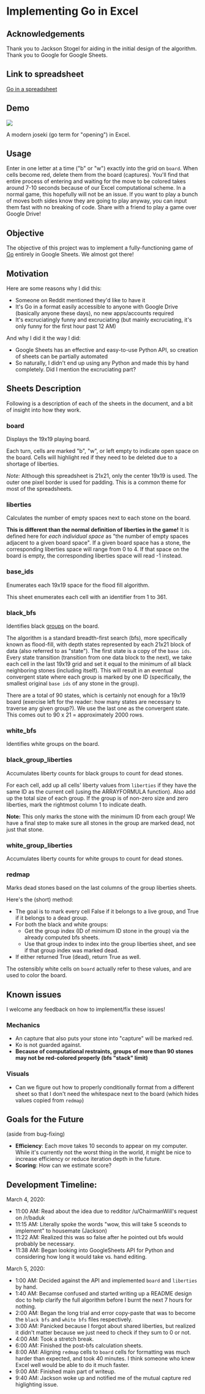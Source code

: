 # Implementing Go in Excel

## Acknowledgements
Thank you to Jackson Stogel for aiding in the initial design of the algorithm. Thank you to Google for Google Sheets.

## Link to spreadsheet
[Go in a spreadsheet](https://docs.google.com/spreadsheets/d/1gG7IEcn6ETNCPRCLQVSyg1UzcpmbLMmCHvcSHdFltUw/edit#gid=0)

## Demo
![](images/sgf.gif)

A modern joseki (go term for "opening") in Excel.

## Usage

Enter in one letter at a time ("b" or "w") exactly into the grid on `board`. When cells become red, delete them from the board (captures). You'll find that entire process of entering and waiting for the move to be colored takes around 7-10 seconds because of our Excel computational scheme. In a normal game, this hopefully will not be an issue. If you want to play a bunch of moves both sides know they are going to play anyway, you can input them fast with no breaking of code. Share with a friend to play a game over Google Drive!

## Objective

The objective of this project was to implement a fully-functioning game of [Go](https://en.wikipedia.org/wiki/Go\_\(game\)) entirely in Google Sheets. We almost got there!

## Motivation

Here are some reasons why I did this:

  * Someone on Reddit mentioned they'd like to have it
  * It's Go in a format easily accessible to anyone with Google Drive (basically anyone these days), no new apps/accounts required
  * It's excruciatingly funny and excruciating (but mainly excruciating, it's only funny for the first hour past 12 AM)

And why I did it the way I did:

  * Google Sheets has an effective and easy-to-use Python API, so creation of sheets can be partially automated
  * So naturally, I didn't end up using any Python and made this by hand completely. Did I mention the excruciating part?

## Sheets Description

Following is a description of each of the sheets in the document, and a bit of insight into how they work.

### board
Displays the 19x19 playing board.

Each turn, cells are marked "b", "w", or left empty to indicate open space on the board. Cells will highlight red if they need to be deleted due to a shortage of liberties.

*Note:* Although this spreadsheet is 21x21, only the center 19x19 is used. The outer one pixel border is used for padding. This is a common theme for most of the spreadsheets.

### liberties
Calculates the number of empty spaces next to each stone on the board.

**This is different than the normal definition of liberties in the game!** It is defined here for *each individual space* as "the number of empty spaces adjacent to a given board space". If a given board space has a stone, the corresponding liberties space will range from 0 to 4. If that space on the board is empty, the corresponding liberties space will read -1 instead.

### base\_ids
Enumerates each 19x19 space for the flood fill algorithm.

This sheet enumerates each cell with an identifier from 1 to 361.

### black\_bfs
Identifies black [groups](https://en.wikipedia.org/wiki/Go\_\(game\)) on the board.

The algorithm is a standard breadth-first search (bfs), more specifically known as flood-fill, with depth states represented by each 21x21 block of data (also referred to as "state"). The first state is a copy of the `base ids`. Every state transition (transition from one data block to the next), we take each cell in the last 19x19 grid and set it equal to the minimum of all black neighboring stones (including itself). This will result in an eventual convergent state where each group is marked by one ID (specifically, the smallest original `base ids` of any stone in the group).

There are a total of 90 states, which is certainly not enough for a 19x19 board (exercise left for the reader: how many states are necessary to traverse any given group?). We use the last one as the convergent state. This comes out to 90 x 21 = approximately 2000 rows.

### white\_bfs
Identifies white groups on the board.


### black\_group\_liberties
Accumulates liberty counts for black groups to count for dead stones.

For each cell, add up all cells' liberty values from `liberties` if they have the same ID as the current cell (using the ARRAYFORMULA function). Also add up the total size of each group. If the group is of non-zero size and zero liberties, mark the rightmost column 1 to indicate death.

**Note:** This only marks the stone with the minimum ID from each group! We have a final step to make sure all stones in the group are marked dead, not just that stone.

### white\_group\_liberties
Accumulates liberty counts for white groups to count for dead stones.

### redmap
Marks dead stones based on the last columns of the group liberties sheets.

Here's the (short) method:

  * The goal is to mark every cell False if it belongs to a live group, and True if it belongs to a dead group.
  * For both the black and white groups:
    * Get the group index (ID of minimum ID stone in the group) via the already computed bfs sheets.
    * Use that group index to index into the group liberties sheet, and see if that group index was marked dead.
  * If either returned True (dead), return True as well.

The ostensibly white cells on `board` actually refer to these values, and are used to color the board.

## Known issues
I welcome any feedback on how to implement/fix these issues!

### Mechanics
  * An capture that also puts your stone into "capture" will be marked red.
  * Ko is not guarded against.
  * **Because of computational restraints, groups of more than 90 stones may not be red-colored properly (bfs "stack" limit)**

### Visuals
  * Can we figure out how to properly conditionally format from a different sheet so that I don't need the whitespace next to the board (which hides values copied from `redmap`)

## Goals for the Future
(aside from bug-fixing)

  * **Efficiency**: Each move takes 10 seconds to appear on my computer. While it's currently not the worst thing in the world, it might be nice to increase efficiency or reduce iteration depth in the future.
  * **Scoring**: How can we estimate score?


## Development Timeline:
March 4, 2020:

  * 11:00 AM: Read about the idea due to redditor /u/ChairmanWill's request on /r/baduk
  * 11:15 AM: Literally spoke the words "wow, this will take 5 sceonds to implement" to housemate (Jackson)
  * 11:22 AM: Realized this was so false after he pointed out bfs would probably be necessary.
  * 11:38 AM: Began looking into GoogleSheets API for Python and considering how long it would take vs. hand editing.

March 5, 2020:

  * 1:00 AM: Decided against the API and implemented `board` and `liberties` by hand.
  * 1:40 AM: Becamse confused and started writing up a README design doc to help clarify the full algorithm before I burnt the next 7 hours for nothing.
  * 2:00 AM: Began the long trial and error copy-paste that was to become the `black bfs` and `white bfs` files respectively.
  * 3:00 AM: Panicked because I forgot about shared liberties, but realized it didn't matter because we just need to check if they sum to 0 or not.
  * 4:00 AM: Took a stretch break.
  * 6:00 AM: Finished the post-bfs calculation sheets.
  * 8:00 AM: Aligning `redmap` cells to `board` cells for formatting was much harder than expected, and took 40 minutes. I think someone who knew Excel well would be able to do it much faster.
  * 9:00 AM: Finished main part of writeup.
  * 9:40 AM: Jackson woke up and notified me of the mutual capture red higlighting issue.
